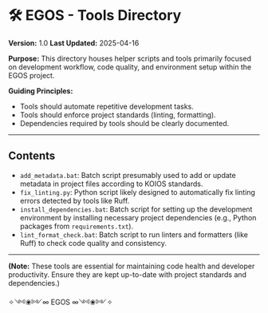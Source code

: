 # 🛠️ EGOS - Tools Directory

**Version:** 1.0
**Last Updated:** 2025-04-16

**Purpose:** This directory houses helper scripts and tools primarily focused on development workflow, code quality, and environment setup within the EGOS project.

**Guiding Principles:**

*   Tools should automate repetitive development tasks.
*   Tools should enforce project standards (linting, formatting).
*   Dependencies required by tools should be clearly documented.

---

## Contents

*   `add_metadata.bat`: Batch script presumably used to add or update metadata in project files according to KOIOS standards.
*   `fix_linting.py`: Python script likely designed to automatically fix linting errors detected by tools like Ruff.
*   `install_dependencies.bat`: Batch script for setting up the development environment by installing necessary project dependencies (e.g., Python packages from `requirements.txt`).
*   `lint_format_check.bat`: Batch script to run linters and formatters (like Ruff) to check code quality and consistency.

---

**(Note:** These tools are essential for maintaining code health and developer productivity. Ensure they are kept up-to-date with project standards and dependencies.)

✧༺❀༻∞ EGOS ∞༺❀༻✧
